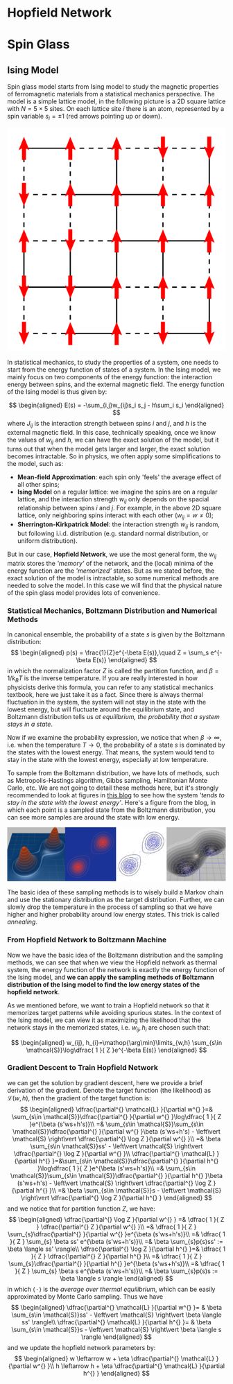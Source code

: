 # Hopfield Network



# Spin Glass


## Ising Model

Spin glass model starts from Ising model to study the magnetic properties of ferromagnetic materials from a statistical mechanics perspective. The model is a simple lattice model, in the following picture is a 2D square lattice with $N=5\times 5$ sites. On each lattice site $i$ there is an atom, represented by a spin variable $s_i = \pm 1$ (red arrows pointing up or down). 

![](images/2024-05-12-18-49-41.png)

In statistical mechanics, to study the properties of a system, one needs to start from the energy function of states of a system. In the Ising model, we mainly focus on two components of the energy function: the interaction energy between spins, and the external magnetic field. The energy function of the Ising model is thus given by:

$$
\begin{aligned}
    E(s) = -\sum_{i,j}w_{ij}s_i s_j - h\sum_i s_i
\end{aligned}
$$ 
where $J_{ij}$ is the interaction strength between spins $i$ and $j$, and $h$ is the external magnetic field. In this case, technically speaking, once we know the values of $w_{ij}$ and $h$, we can have the exact solution of the model, but it turns out that when the model gets larger and larger, the exact solution becomes intractable. So in physics, we often apply some simplifications to the model, such as:

- **Mean-field Approximation**: each spin only 'feels' the average effect of all other spins;
- **Ising Model** on a regular lattice: we imagine the spins are on a regular lattice, and the interaction strength $w_{ij}$ only depends on the spacial relationship between spins $i$ and $j$. For example, in the above 2D square lattice, only neighboring spins interact with each other ($w_{ij}=w\neq 0$);
- **Sherrington-Kirkpatrick Model**: the interaction strength $w_{ij}$ is random, but following i.i.d. distribution (e.g. standard normal distribution, or uniform distribution).

But in our case, **Hopfield Network**, we use the most general form, the $w_{ij}$ matrix stores the *'memory'* of the network, and the (local) minima of the energy function are the *'memorized'* states. But as we stated before, the exact solution of the model is intractable, so some numerical methods are needed to solve the model. In this case we will find that the physical nature of the spin glass model provides lots of convenience.



### Statistical Mechanics, Boltzmann Distribution and Numerical Methods

In canonical ensemble, the probability of a state $s$ is given by the Boltzmann distribution:
$$
\begin{aligned}
    p(s) = \frac{1}{Z}e^{-\beta E(s)},\quad Z = \sum_s e^{-\beta E(s)}
\end{aligned}
$$ 
in which the normalization factor $Z$ is called the partition function, and $\beta = 1/k_BT$ is the inverse temperature. If you are really interested in how physicists derive this formula, you can refer to any statistical mechanics textbook, here we just take it as a fact. Since there is always thermal fluctuation in the system, the system will not stay in the state with the lowest energy, but will fluctuate around the equilibrium state, and Boltzmann distribution tells us *at equilibrium, the probability that a system stays in a state*.

Now if we examine the probability expression, we notice that when $\beta \to \infty$, i.e. when the temperature $T\to 0$, the probability of a state $s$ is dominated by the states with the lowest energy. That means, the system would tend to stay in the state with the lowest energy, especially at low temperature. 

To sample from the Boltzmann distribution, we have lots of methods, such as Metropolis-Hastings algorithm, Gibbs sampling, Hamiltonian Monte Carlo, etc. We are not going to detail these methods here, but it's strongly recommended to look at figures in [this blog](https://arogozhnikov.github.io/2016/12/19/markov_chain_monte_carlo.html) to see how the system *'tends to stay in the state with the lowest energy'*. Here's a figure from the blog, in which each point is a sampled state from the Boltzmann distribution, you can see more samples are around the state with low energy.

![](images/2024-05-12-19-30-51.png)

The basic idea of these sampling methods is to wisely build a Markov chain and use the stationary distribution as the target distribution. Further, we can slowly drop the temperature in the process of sampling so that we have higher and higher probability around low energy states. This trick is called *annealing*.

### From Hopfield Network to Boltzmann Machine

Now we have the basic idea of the Boltzmann distribution and the sampling methods, we can see that when we view the Hopfield network as thermal system, the energy function of the network is exactly the energy function of the Ising model, and **we can apply the sampling methods of Boltzmann distribution of the Ising model to find the low energy states of the hopfield network**. 

As we mentioned before, we want to train a Hopfield network so that it memorizes target patterns while avoiding spurious states. In the context of the Ising model, we can view it as maximizing the likelihood that the network stays in the memorized states, i.e. $w_{ij}, h_{i}$ are chosen such that: 

$$
\begin{aligned}
    w_{ij}, h_{i}=\mathop{\arg\min}\limits_{w,h} \sum_{s\in \mathcal{S}}\log\dfrac{ 1 }{ Z }e^{-\beta E(s)}  
\end{aligned}
$$ 

### Gradient Descent to Train Hopfield Network

we can get the solution by gradient descent, here we provide a brief derivation of the gradient. Denote the target function (the likelihood) as $\mathcal{L}(w,h)$, then the gradient of the target function is:
$$
\begin{aligned}
    \dfrac{\partial^{} \mathcal{L} }{\partial w^{} }=& \sum_{s\in \mathcal{S}}\dfrac{\partial^{} }{\partial w^{} }\log\dfrac{ 1 }{ Z }e^{\beta (s'ws+h's)}\\
    =& \sum_{s\in \mathcal{S}}\sum_{s\in \mathcal{S}}\dfrac{\partial^{} }{\partial w^{} }\beta (s'ws+h's) - \left\vert \mathcal{S} \right\vert \dfrac{\partial^{} \log Z }{\partial w^{} }\\
    =& \beta \sum_{s\in \mathcal{S}}ss' - \left\vert \mathcal{S} \right\vert \dfrac{\partial^{} \log Z }{\partial w^{} }\\
    \dfrac{\partial^{} \mathcal{L} }{\partial h^{} }=&\sum_{s\in \mathcal{S}}\dfrac{\partial^{} }{\partial h^{} }\log\dfrac{ 1 }{ Z }e^{\beta (s'ws+h's)}\\
    =& \sum_{s\in \mathcal{S}}\sum_{s\in \mathcal{S}}\dfrac{\partial^{} }{\partial h^{} }\beta (s'ws+h's) - \left\vert \mathcal{S} \right\vert \dfrac{\partial^{} \log Z }{\partial h^{} }\\
    =& \beta \sum_{s\in \mathcal{S}}s - \left\vert \mathcal{S} \right\vert \dfrac{\partial^{} \log Z }{\partial h^{} }
\end{aligned}
$$ 
and we notice that for partition function $Z$, we have:
$$
\begin{aligned}
    \dfrac{\partial^{} \log Z }{\partial w^{} } =& \dfrac{ 1 }{ Z } \dfrac{\partial^{} Z }{\partial w^{} }\\
    =& \dfrac{ 1 }{ Z } \sum_{s}\dfrac{\partial^{} }{\partial w^{} }e^{\beta (s'ws+h's)}\\
    =& \dfrac{ 1 }{ Z } \sum_{s} \beta ss' e^{\beta (s'ws+h's)}\\
    =& \beta \sum_{s}p(s)ss' := \beta \langle ss' \rangle\\
    \dfrac{\partial^{} \log Z }{\partial h^{} }=&  \dfrac{ 1 }{ Z } \dfrac{\partial^{} Z }{\partial h^{} }\\
    =& \dfrac{ 1 }{ Z } \sum_{s}\dfrac{\partial^{} }{\partial h^{} }e^{\beta (s'ws+h's)}\\
    =& \dfrac{ 1 }{ Z } \sum_{s} \beta s e^{\beta (s'ws+h's)}\\
    =& \beta \sum_{s}p(s)s := \beta \langle s \rangle
\end{aligned}
$$ 
in which $\langle \, \cdot \, \rangle$ is the *average over thermal equilibrium*, which can be easily approximated by Monte Carlo sampling. Thus we have
$$
\begin{aligned}
    \dfrac{\partial^{} \mathcal{L} }{\partial w^{} }= & \beta \sum_{s\in \mathcal{S}}ss' - \left\vert \mathcal{S} \right\vert \beta \langle ss' \rangle\\
    \dfrac{\partial^{} \mathcal{L} }{\partial h^{} }= & \beta \sum_{s\in \mathcal{S}}s - \left\vert \mathcal{S} \right\vert \beta \langle s \rangle
\end{aligned}
$$ 
and we update the hopfield network parameters by:
$$
\begin{aligned}
    w \leftarrow w + \eta \dfrac{\partial^{} \mathcal{L} }{\partial w^{} }\\
    h \leftarrow h + \eta \dfrac{\partial^{} \mathcal{L} }{\partial h^{} }
\end{aligned}
$$ 
